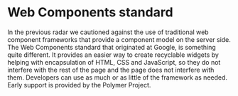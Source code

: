# Web Components standard

In the previous radar we cautioned against the use of traditional web component frameworks that provide a component model on the server side. The Web Components standard that originated at Google, is something quite different. It provides
an easier way to create recyclable widgets by helping with encapsulation of HTML, CSS and JavaScript, so they do not interfere with the rest of the page and the page does not interfere with them. Developers can use as much or as little of the framework as needed. Early support is provided by the Polymer Project.
